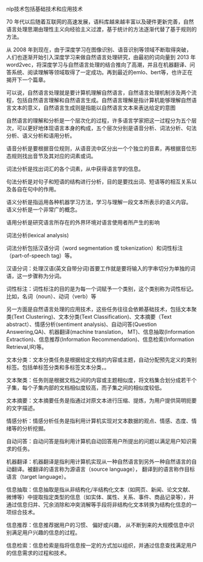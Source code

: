 nlp技术包括基础技术和应用技术

70 年代以后随着互联网的高速发展，语料库越来越丰富以及硬件更新完善，自然语言处理思潮由理性主义向经验主义过渡，基于统计的方法逐渐代替了基于规则的方法。

从 2008 年到现在，由于深度学习在图像识别、语音识别等领域不断取得突破，人们也逐渐开始引入深度学习来做自然语言处理研究，由最初的词向量到 2013 年 word2vec，将深度学习与自然语言处理的结合推向了高潮，并且在机器翻译、问答系统、阅读理解等领域取得了一定成功。再到最近的emlo、bert等，也许正在揭开下一个篇章。

可以说，自然语言处理就是要计算机理解自然语言，自然语言处理机制涉及两个流程，包括自然语言理解和自然语言生成。自然语言理解是指计算机能够理解自然语言文本的意义，自然语言生成则是指能以自然语言文本来表达给定的意图



自然语言的理解和分析是一个层次化的过程，许多语言学家把这一过程分为五个层次，可以更好地体现语言本身的构成，五个层次分别是语音分析、词法分析、句法分析、语义分析和语用分析。

语音分析是要根据音位规则，从语音流中区分出一个个独立的音素，再根据音位形态规则找出音节及其对应的词素或词。

词法分析是找出词汇的各个词素，从中获得语言学的信息。

句法分析是对句子和短语的结构进行分析，目的是要找出词、短语等的相互关系以及各自在句中的作用。

语义分析是指运用各种机器学习方法，学习与理解一段文本所表示的语义内容。 语义分析是一个非常广的概念。

语用分析是研究语言所存在的外界环境对语言使用者所产生的影响



词法分析(lexical analysis)

词法分析包括汉语分词（word segmentation 或 tokenization）和词性标注（part-of-speech tag）等。

汉语分词：处理汉语(英文自带分词)首要工作就是要将输入的字串切分为单独的词语，这一步骤称为分词。

词性标注：词性标注的目的是为每一个词赋予一个类别，这个类别称为词性标记。比如，名词（noun）、动词（verb）等



另一方面是自然语言处理的应用技术，这些任务往往会依赖基础技术，包括文本聚类(Text Clustering)、文本分类(Text Classification)、文本摘要（Text abstract）、情感分析(sentiment analysis)、自动问答(Question Answering,QA)、机器翻译(machine translation， MT)、信息抽取(Information Extraction)、信息推荐(Information Recommendation)、信息检索(Information Retrieval,IR)等。



文本分类：文本分类任务是根据给定文档的内容或主题，自动分配预先定义的类别标签。包括单标签分类和多标签文本分类，。

文本聚类：任务则是根据文档之间的内容或主题相似度，将文档集合划分成若干个子集，每个子集内部的文档相似度较高，而子集之间的相似度较低。

文本摘要：文本摘要任务是指通过对原文本进行压缩、提炼，为用户提供简明扼要的文字描述。

情感分析：情感分析任务是指利用计算机实现对文本数据的观点、情感、态度、情绪等的分析挖掘。

自动问答：自动问答是指利用计算机自动回答用户所提出的问题以满足用户知识需求的任务。

机器翻译：机器翻译是指利用计算机实现从一种自然语言到另外一种自然语言的自动翻译。被翻译的语言称为源语言（source language）， 翻译到的语言称作目标语言（target language）。

信息抽取：信息抽取是指从非结构化/半结构化文本（如网页、新闻、论文文献、微博等）中提取指定类型的信息（如实体、属性、关系、事件、商品记录等），并通过信息归并、冗余消除和冲突消解等手段将非结构化文本转换为结构化信息的一项综合技术。

信息推荐：信息推荐据用户的习惯、 偏好或兴趣， 从不断到来的大规模信息中识别满足用户兴趣的信息的过程。

信息检索：信息检索是指将信息按一定的方式加以组织，并通过信息查找满足用户的信息需求的过程和技术。